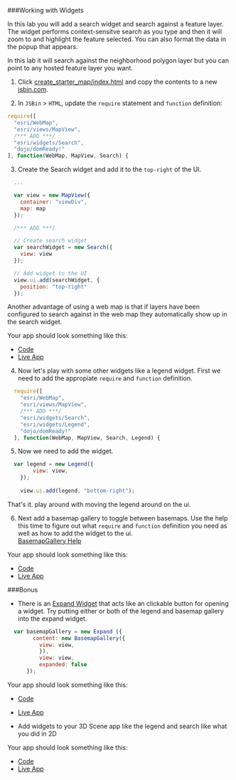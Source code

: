###Working with Widgets

In this lab you will add a search widget and search against a feature layer. The widget performs context-sensitve search as you type and then it will zoom to and highlight the feature selected. You can also format the data in the popup that appears. 

In this lab it will search against the neighborhood polygon layer but you can point to any hosted feature layer you want.

1. Click [create_starter_map/index.html](../create_starter_map/index.html) and copy the contents to a new [jsbin.com](http://jsbin.com).

2. In `JSBin` > `HTML`, update the `require` statement and `function` definition:

  ```javascript
  require([
    "esri/WebMap",
    "esri/views/MapView",
    /*** ADD ***/
    "esri/widgets/Search",
    "dojo/domReady!"
  ], function(WebMap, MapView, Search) { 
  ```

3. Create the Search widget and add it to the `top-right` of the UI.

  ```javascript
    ...      

    var view = new MapView({
      container: "viewDiv",
      map: map
    });

    /*** ADD ***/

    // Create search widget
    var searchWidget = new Search({
      view: view
    });

    // Add widget to the UI
    view.ui.add(searchWidget, {
      position: "top-right"
    });    
  ```

  Another advantage of using a web map is that if layers have been configured to search against in the web map they automatically show up in the search widget.  

Your app should look something like this:
* [Code](index.html)
* [Live App](http://jofraley.github.io/Hacking_JavaScript/labs/jsapi/search_with_widget/index.html)

4. Now let's play with some other widgets like a legend widget.  First we need to add the appropiate `require` and `function` definition.

```javascript
  require([
    "esri/WebMap",
    "esri/views/MapView",
    /*** ADD ***/
    "esri/widgets/Search",
    "esri/widgets/Legend",
    "dojo/domReady!"
  ], function(WebMap, MapView, Search, Legend) { 
  ```
5. Now we need to add the widget.

```javascript
  var legend = new Legend({
	    view: view,		
	});
	  
	view.ui.add(legend, "bottom-right");
```
That's it.  play around with moving the legend around on the ui.

6. Next add a basemap gallery to toggle between basemaps.  Use the help this time to figure out what `require` and `function` definition you need as well as how to add the widget to the ui.   
[BasemapGallery Help](https://developers.arcgis.com/javascript/latest/api-reference/esri-widgets-BasemapGallery.html)

Your app should look something like this:
* [Code](index_basemap.html)
* [Live App](http://jofraley.github.io/Hacking_JavaScript/labs/jsapi/search_with_widget/index_basemap.html)

###Bonus
* There is an [Expand Widget](https://developers.arcgis.com/javascript/latest/api-reference/esri-widgets-Expand.html) that acts like an clickable button for opening a widget.  Try putting either or both of the legend and basemap gallery into the expand widget.
```javascript
  var basemapGallery = new Expand ({
	    content: new BasemapGallery({
          view: view,
		  }),
		  view: view,
		  expanded: false
      });
```
Your app should look something like this:
* [Code](index_expand.html)
* [Live App](http://jofraley.github.io/Hacking_JavaScript/labs/jsapi/search_with_widget/index_expand.html)

* Add widgets to your 3D Scene app like the legend and search like what you did in 2D

Your app should look something like this:
* [Code](index_3D_widgets.html)
* [Live App](http://jofraley.github.io/Hacking_JavaScript/labs/jsapi/search_with_widget/index_3D_widgets.html)
